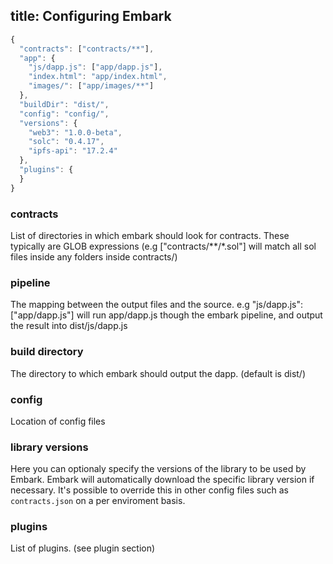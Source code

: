 title: Configuring Embark
---

```Javascript
{
  "contracts": ["contracts/**"],
  "app": {
    "js/dapp.js": ["app/dapp.js"],
    "index.html": "app/index.html",
    "images/": ["app/images/**"]
  },
  "buildDir": "dist/",
  "config": "config/",
  "versions": {
    "web3": "1.0.0-beta",
    "solc": "0.4.17",
    "ipfs-api": "17.2.4"
  },
  "plugins": {
  }
}
```

### contracts

List of directories in which embark should look for contracts. These typically are GLOB expressions (e.g ["contracts/**/*.sol"] will match all sol files inside any folders inside contracts/)

### pipeline

The mapping between the output files and the source. e.g "js/dapp.js": ["app/dapp.js"] will run app/dapp.js though the embark pipeline, and output the result into dist/js/dapp.js

### build directory

The directory to which embark should output the dapp. (default is dist/)

### config

Location of config files

### library versions

Here you can optionaly specify the versions of the library to be used by Embark. Embark will automatically download the specific library version if necessary. It's possible to override this in other config files such as `contracts.json` on a per enviroment basis.

### plugins

List of plugins. (see plugin section)

